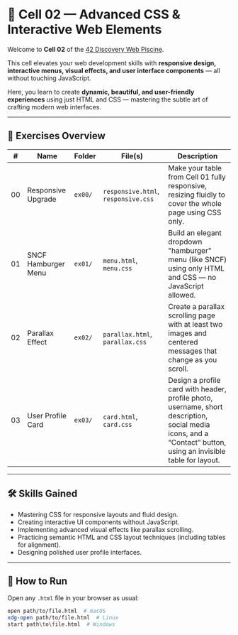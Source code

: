 # 🚀 Cell 02 — Advanced CSS & Interactive Web Elements

Welcome to **Cell 02** of the [42 Discovery Web Piscine](https://github.com/joolibar/42-piscine-discovery-web). 

This cell elevates your web development skills with **responsive design, interactive menus, visual effects, and user interface components** — all without touching JavaScript.  

Here, you learn to create **dynamic, beautiful, and user-friendly experiences** using just HTML and CSS — mastering the subtle art of crafting modern web interfaces.

---

## 📜 Exercises Overview

| #   | Name                | Folder  | File(s)              | Description |
| --- | ------------------- | ------- | -------------------- | ----------- |
| 00  | Responsive Upgrade  | `ex00/` | `responsive.html`, `responsive.css` | Make your table from Cell 01 fully responsive, resizing fluidly to cover the whole page using CSS only. |
| 01  | SNCF Hamburger Menu | `ex01/` | `menu.html`, `menu.css`                | Build an elegant dropdown "hamburger" menu (like SNCF) using only HTML and CSS — no JavaScript allowed. |
| 02  | Parallax Effect     | `ex02/` | `parallax.html`, `parallax.css`       | Create a parallax scrolling page with at least two images and centered messages that change as you scroll. |
| 03  | User Profile Card   | `ex03/` | `card.html`, `card.css`                 | Design a profile card with header, profile photo, username, short description, social media icons, and a “Contact” button, using an invisible table for layout. |

---

## 🛠 Skills Gained
- Mastering CSS for responsive layouts and fluid design.
- Creating interactive UI components without JavaScript.
- Implementing advanced visual effects like parallax scrolling.
- Practicing semantic HTML and CSS layout techniques (including tables for alignment).
- Designing polished user profile interfaces.

---

## 🚀 How to Run

Open any `.html` file in your browser as usual:  
```bash
open path/to/file.html  # macOS
xdg-open path/to/file.html  # Linux
start path\to\file.html  # Windows
